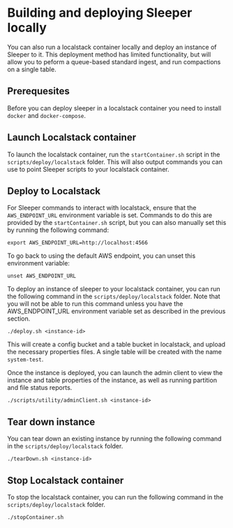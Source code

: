 Building and deploying Sleeper locally
======================================

You can also run a localstack container locally and deploy an instance of Sleeper to it. This deployment method has
limited
functionality, but will allow you to peform a queue-based standard ingest, and run compactions on a single table.

## Prerequesites

Before you can deploy sleeper in a localstack container you need to install `docker` and `docker-compose`.

## Launch Localstack container

To launch the localstack container, run the `startContainer.sh` script in the `scripts/deploy/localstack` folder.
This will also output commands you can use to point Sleeper scripts to your localstack container.

## Deploy to Localstack

For Sleeper commands to interact with localstack, ensure that the `AWS_ENDPOINT_URL` environment variable
is set. Commands to do this are provided by the `startContainer.sh` script, but you can also manually set this by
running the following command:

```shell
export AWS_ENDPOINT_URL=http://localhost:4566
```

To go back to using the default AWS endpoint, you can unset this environment variable:

```shell
unset AWS_ENDPOINT_URL
```

To deploy an instance of sleeper to your localstack container, you can run the following command in the
`scripts/deploy/localstack` folder. Note that you will not be able to run this command unless you have the
AWS_ENDPOINT_URL environment variable set as described in the previous section.

```shell
./deploy.sh <instance-id>
```

This will create a config bucket and a table bucket in localstack, and upload the necessary properties files.
A single table will be created with the name `system-test`.

Once the instance is deployed, you can launch the admin client to view the instance and table properties of the
instance, as well as running partition and file status reports.

```shell
./scripts/utility/adminClient.sh <instance-id>
```

## Tear down instance

You can tear down an existing instance by running the following command in the `scripts/deploy/localstack` folder.

```shell
./tearDown.sh <instance-id>
```

## Stop Localstack container

To stop the localstack container, you can run the following command in the `scripts/deploy/localstack` folder.

```shell
./stopContainer.sh
```